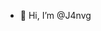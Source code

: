 - 👋 Hi, I’m @J4nvg

<!---
J4nvg/J4nvg is a ✨ special ✨ repository because its `README.md` (this file) appears on your GitHub profile.
You can click the Preview link to take a look at your changes.
--->
